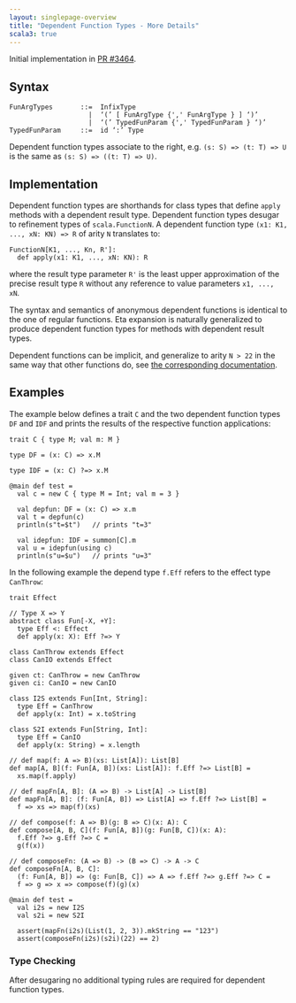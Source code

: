 ```yaml
---
layout: singlepage-overview
title: "Dependent Function Types - More Details"
scala3: true
---
```


<!-- THIS FILE HAS BEEN GENERATED BY SCALADOC PREPROCESSOR. NOTE THAT ANY CHANGES TO THIS FILE CAN BE OVERRIDEN IN THE FUTURE -->

Initial implementation in [PR #3464](https://github.com/lampepfl/dotty/pull/3464).

## Syntax

```
FunArgTypes       ::=  InfixType
                    |  ‘(’ [ FunArgType {',' FunArgType } ] ‘)’
                    |  ‘(’ TypedFunParam {',' TypedFunParam } ‘)’
TypedFunParam     ::=  id ‘:’ Type
```

Dependent function types associate to the right, e.g.
`(s: S) => (t: T) => U` is the same as `(s: S) => ((t: T) => U)`.

## Implementation

Dependent function types are shorthands for class types that define `apply`
methods with a dependent result type. Dependent function types desugar to
refinement types of `scala.FunctionN`. A dependent function type
`(x1: K1, ..., xN: KN) => R` of arity `N` translates to:

<div class="snippet" ><div class="buttons"></div><pre><code class="language-scala"><span id="0" class="" >FunctionN[K1, ..., Kn, R&apos;]:
</span><span id="1" class="" >  def apply(x1: K1, ..., xN: KN): R
</span></code></pre></div>

where the result type parameter `R'` is the least upper approximation of the
precise result type `R` without any reference to value parameters `x1, ..., xN`.

The syntax and semantics of anonymous dependent functions is identical to the
one of regular functions. Eta expansion is naturally generalized to produce
dependent function types for methods with dependent result types.

Dependent functions can be implicit, and generalize to arity `N > 22` in the
same way that other functions do, see
[the corresponding documentation](../dropped-features/limit22.html).

## Examples

The example below defines a trait `C` and the two dependent function types
`DF` and `IDF` and prints the results of the respective function applications:

[depfuntype.scala]: https://github.com/lampepfl/dotty/blob/master/tests/pos/depfuntype.scala

<div class="snippet" ><div class="buttons"></div><pre><code class="language-scala"><span id="0" class="" >trait C { type M; val m: M }
</span><span id="1" class="" >
</span><span id="2" class="" >type DF = (x: C) =&gt; x.M
</span><span id="3" class="" >
</span><span id="4" class="" >type IDF = (x: C) ?=&gt; x.M
</span><span id="5" class="" >
</span><span id="6" class="" >@main def test =
</span><span id="7" class="" >  val c = new C { type M = Int; val m = 3 }
</span><span id="8" class="" >
</span><span id="9" class="" >  val depfun: DF = (x: C) =&gt; x.m
</span><span id="10" class="" >  val t = depfun(c)
</span><span id="11" class="" >  println(s&quot;t=$t&quot;)   // prints &quot;t=3&quot;
</span><span id="12" class="" >
</span><span id="13" class="" >  val idepfun: IDF = summon[C].m
</span><span id="14" class="" >  val u = idepfun(using c)
</span><span id="15" class="" >  println(s&quot;u=$u&quot;)   // prints &quot;u=3&quot;
</span></code></pre></div>

In the following example the depend type `f.Eff` refers to the effect type `CanThrow`:

[eff-dependent.scala]: https://github.com/lampepfl/dotty/blob/master/tests/run/eff-dependent.scala

<div class="snippet" ><div class="buttons"></div><pre><code class="language-scala"><span id="0" class="" >trait Effect
</span><span id="1" class="" >
</span><span id="2" class="" >// Type X =&gt; Y
</span><span id="3" class="" >abstract class Fun[-X, +Y]:
</span><span id="4" class="" >  type Eff &lt;: Effect
</span><span id="5" class="" >  def apply(x: X): Eff ?=&gt; Y
</span><span id="6" class="" >
</span><span id="7" class="" >class CanThrow extends Effect
</span><span id="8" class="" >class CanIO extends Effect
</span><span id="9" class="" >
</span><span id="10" class="" >given ct: CanThrow = new CanThrow
</span><span id="11" class="" >given ci: CanIO = new CanIO
</span><span id="12" class="" >
</span><span id="13" class="" >class I2S extends Fun[Int, String]:
</span><span id="14" class="" >  type Eff = CanThrow
</span><span id="15" class="" >  def apply(x: Int) = x.toString
</span><span id="16" class="" >
</span><span id="17" class="" >class S2I extends Fun[String, Int]:
</span><span id="18" class="" >  type Eff = CanIO
</span><span id="19" class="" >  def apply(x: String) = x.length
</span><span id="20" class="" >
</span><span id="21" class="" >// def map(f: A =&gt; B)(xs: List[A]): List[B]
</span><span id="22" class="" >def map[A, B](f: Fun[A, B])(xs: List[A]): f.Eff ?=&gt; List[B] =
</span><span id="23" class="" >  xs.map(f.apply)
</span><span id="24" class="" >
</span><span id="25" class="" >// def mapFn[A, B]: (A =&gt; B) -&gt; List[A] -&gt; List[B]
</span><span id="26" class="" >def mapFn[A, B]: (f: Fun[A, B]) =&gt; List[A] =&gt; f.Eff ?=&gt; List[B] =
</span><span id="27" class="" >  f =&gt; xs =&gt; map(f)(xs)
</span><span id="28" class="" >
</span><span id="29" class="" >// def compose(f: A =&gt; B)(g: B =&gt; C)(x: A): C
</span><span id="30" class="" >def compose[A, B, C](f: Fun[A, B])(g: Fun[B, C])(x: A):
</span><span id="31" class="" >  f.Eff ?=&gt; g.Eff ?=&gt; C =
</span><span id="32" class="" >  g(f(x))
</span><span id="33" class="" >
</span><span id="34" class="" >// def composeFn: (A =&gt; B) -&gt; (B =&gt; C) -&gt; A -&gt; C
</span><span id="35" class="" >def composeFn[A, B, C]:
</span><span id="36" class="" >  (f: Fun[A, B]) =&gt; (g: Fun[B, C]) =&gt; A =&gt; f.Eff ?=&gt; g.Eff ?=&gt; C =
</span><span id="37" class="" >  f =&gt; g =&gt; x =&gt; compose(f)(g)(x)
</span><span id="38" class="" >
</span><span id="39" class="" >@main def test =
</span><span id="40" class="" >  val i2s = new I2S
</span><span id="41" class="" >  val s2i = new S2I
</span><span id="42" class="" >
</span><span id="43" class="" >  assert(mapFn(i2s)(List(1, 2, 3)).mkString == &quot;123&quot;)
</span><span id="44" class="" >  assert(composeFn(i2s)(s2i)(22) == 2)
</span></code></pre></div>

### Type Checking

After desugaring no additional typing rules are required for dependent function types.
